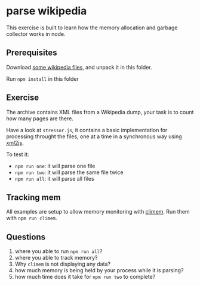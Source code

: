 # parse wikipedia

This exercise is built to learn how the memory allocation and garbage
collector works in node.

## Prerequisites

Download [some wikipedia files](https://s3-eu-west-1.amazonaws.com/training-performant-node/wikipedia.tar.bz2), and unpack it in this folder.

Run `npm install` in this folder

## Exercise

The archive contains XML files from a Wikipedia dump, your task is to
count how many pages are there.

Have a look at `stressor.js`, it contains a basic implementation for
processing throught the files, one at a time in a synchronous way using
[xml2js](http://npm.im/xml2js).

To test it:

* `npm run one`: it will parse one file
* `npm run two`: it will parse the same file twice
* `npm run all`: it will parse all files

## Tracking mem

All examples are setup to allow memory monitoring with
[climem](http://npm.im/climem). Run them with `npm run climem`.

## Questions

1) where you able to run `npm run all`?
2) where you able to track memory?
3) Why `climem` is not displaying any data?
4) how much memory is being held by your process while it is parsing?
5) how much time does it take for `npm run two` to complete?
